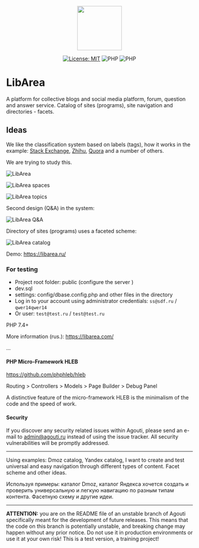 <p align="center"><a href="https://agouti.ru" target="_blank"><img src="https://agouti.ru/assets/svg/agouti.svg" width="120"></a></p>

<p align="center">
<a href="https://github.com/LibArea/libarea/blob/main/LICENSE"><img src="https://img.shields.io/badge/License-MIT%20(Free)-brightgreen.svg" alt="License: MIT"></a>
<img src="https://img.shields.io/badge/PHP-^7.4.0-blue" alt="PHP">
<img src="https://img.shields.io/badge/PHP-8-blue" alt="PHP">
</p>

# LibArea

A platform for collective blogs and social media platform, forum, question and answer service. Catalog of sites (programs), site navigation and directories - facets.

## Ideas

We like the classification system based on labels (tags), how it works in the example: [Stack Exchange](https://stackoverflow.com/), [Zhihu](https://www.zhihu.com/), [Quora](https://www.quora.com/) and a number of others.

We are trying to study this.

![LibArea](https://raw.githubusercontent.com/LebArea/libarea/main/public/assets/images/libarea1.jpg)

![LibArea spaces](https://raw.githubusercontent.com/LibArea/libarea/main/public/assets/images/libarea2.jpg)

![LibArea topics](https://raw.githubusercontent.com/LibArea/libarea/main/public/assets/images/libarea3.jpg)

Second design (Q&A) in the system: 

![LibArea Q&A](https://raw.githubusercontent.com/LibArea/libarea/main/public/assets/images/libareai4.jpg)

Directory of sites (programs) uses a faceted scheme:

![LibArea catalog](https://raw.githubusercontent.com/LibArea/libarea/main/public/assets/images/catalog.jpg)

Demo: https://libarea.ru/

### For testing

*   Project root folder: public (configure the server )
*   dev.sql
*   settings: config/dbase.config.php and other files in the directory
*   Log in to your account using administrator credentials: `ss@sdf.ru` / `qwer14qwer14`
*   Or user: `test@test.ru` / `test@test.ru`

PHP 7.4+

More information (rus.): https://libarea.com/

...

#### PHP Micro-Framework HLEB

https://github.com/phphleb/hleb

Routing > Controllers > Models > Page Builder > Debug Panel

A distinctive feature of the micro-framework HLEB is the minimalism of the code and the speed of work.

#### Security

If you discover any security related issues within Agouti, please send an e-mail to admin@agouti.ru instead of using the issue tracker. All security vulnerabilities will be promptly addressed.

---

Using examples: Dmoz catalog, Yandex catalog, I want to create and test universal and easy navigation through different types of content. Facet scheme and other ideas.

Используя примеры: каталог Dmoz, каталог Яндекса хочется создать и проверить универсальную и легкую навигацию по разным типам контента. Фасетную схему и другие идеи.


---

**ATTENTION:** you are on the README file of an unstable branch of Agouti specifically meant for the development of future releases. This means that the code on this branch is potentially unstable, and breaking change may happen without any prior notice. Do not use it in production environments or use it at your own risk! This is a test version, a training project!
